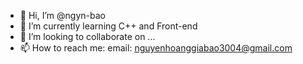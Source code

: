 - 👋 Hi, I’m @ngyn-bao
- 🌱 I’m currently learning C++ and Front-end
- 💞️ I’m looking to collaborate on ...
- 📫 How to reach me: email: nguyenhoanggiabao3004@gmail.com

<!---
ngyn-bao/ngyn-bao is a ✨ special ✨ repository because its `README.md` (this file) appears on your GitHub profile.
You can click the Preview link to take a look at your changes.
--->
